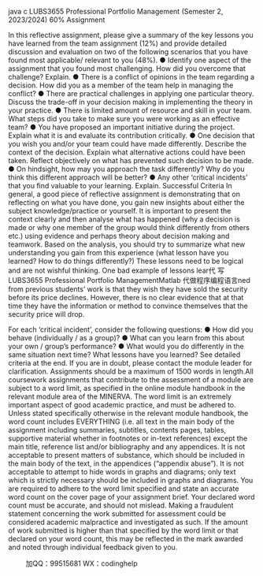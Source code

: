 java c
LUBS3655
Professional   Portfolio   Management
(Semester 2, 2023/2024)
60% Assignment

In this   reflective assignment,   please give a summary of the   key lessons   you   have   learned from the team assignment (12%) and provide   detailed   discussion   and   evaluation on two of the following scenarios that you have found   most   applicable/ relevant to you   (48%).
●         Identify one aspect of the assignment that you found most   challenging.   How did you overcome that challenge?   Explain.
●       There   is a   conflict   of opinions   in   the   team   regarding   a   decision.      How   did   you as a member of the team   help   in   managing the   conflict?
●       There are   practical   challenges   in   applying   one   particular theory.      Discuss   the trade-off in your decision   making in   implementing the theory in   your            practice.
●       There   is   limited amount   of   resource and   skill   in   your   team.   What   steps   did   you take to make sure you were working as   an   effective team?
●       You   have   proposed an   important   initiative during   the   project.      Explain   what   it   is and evaluate its   contribution   critically.
●       One   decision that   you wish   you   and/or   your team   could   have   made
differently.    Describe the context of the decision.   Explain what   alternative         actions could have   been taken.    Reflect objectively   on what   has   prevented   such decision to   be   made.
●       On   hindsight,   how   may you   approach the task   differently?   Why   do   you   think this different approach will   be   better?
●       Any other ‘critical incidents’   that   you   find   valuable   to   your   learning.   Explain.
Successful Criteria
In general, a good   piece of reflective assignment   is   demonstrating that   on
reflecting on what you have done, you gain   new   insights   about either   the   subject      knowledge/practice or yourself.    It   is important to   present the   context   clearly   and         then analyse what   has happened (why a decision   is   made   or why   one   member of   the group would think differently from others etc.) using evidence   and   perhaps   theory about decision making and teamwork.    Based   on   the   analysis,   you   should   try to summarize what   new understanding you gain from this experience   (what   lesson have you   learned?   How to do things differently?)    These   lessons   need to   be   logical and are not wishful thinking.    One   bad example   of   lessons   lear代 写LUBS3655 Professional Portfolio ManagementMatlab
代做程序编程语言ned   from previous students’ work is that they wish they   have   sold the   security   before      its   price declines.   However, there   is no clear evidence that at   that time   they   have   the   information or method to convince themselves that the security   price will   drop.

For each ‘critical incident’, consider the following questions:
●         How did you   behave   (individually / as a   group)?
●       What can you   learn from   this   about your   own /   group’s   performance?
●       What would you do   differently   in   the   same   situation   next   time?    What   lessons have you   learned?
See detailed criteria at the end.      If you are   in doubt,   please   contact the   module   leader for clarification.
Assignments   should   be   a   maximum   of   1500 words   in   length.All coursework assignments that contribute to the assessment of a   module   are   subject   to   a   word   limit,   as specified   in the online   module   handbook   in the relevant module   area   of the   MINERVA.   The word      limit   is an extremely   important aspect of good academic   practice, and   must   be   adhered   to.
Unless stated specifically otherwise   in the   relevant module handbook,   the   word   count   includes   EVERYTHING   (i.e. all text   in the   main body of the assignment   including summaries,   subtitles,   contents   pages, tables, supportive material whether in footnotes or   in-text   references)   except   the   main   title,   reference list and/or bibliography and any   appendices.      It   is   not   acceptable   to   present   matters   of   substance, which should   be   included   in the main body of the text,   in   the   appendices   (“appendix   abuse”).    It   is   not acceptable to attempt to   hide words   in   graphs   and   diagrams;   only text   which   is   strictly   necessary should be   included in graphs   and   diagrams.
You are required to adhere to the word   limit   specified   and   state   an   accurate word   count   on   the   cover      page of your assignment brief.    Your declared word count   must   be   accurate,   and   should   not   mislead.   Making a fraudulent statement concerning the work submitted for assessment could   be   considered academic malpractice and   investigated as such.      If the amount of work   submitted   is   higher than   that   specified by the word   limit or that declared on your word   count,   this   may   be   reflected   in   the   mark awarded and noted through   individual feedback given to   you.


         
加QQ：99515681  WX：codinghelp
